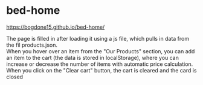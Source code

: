 # bed-home
https://bogdone15.github.io/bed-home/
<p>The page is filled in after loading it using a js file, which pulls in data from the fil products.json. <br>
When you hover over an item from the "Our Products" section, you can add an item to the cart (the data is stored in localStorage), where you can increase or decrease the number of items with automatic price calculation.<br>
When you click on the "Clear cart" button, the cart is cleared and the card is closed
</p>
